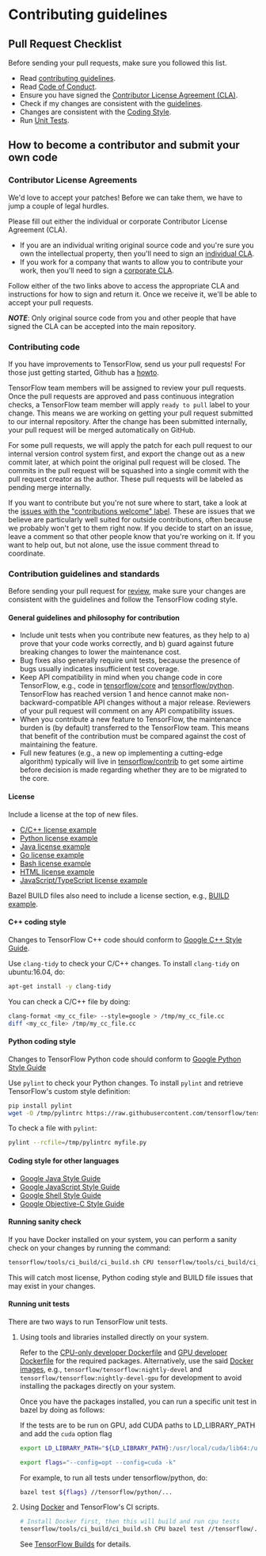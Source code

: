 # Contributing guidelines

## Pull Request Checklist

Before sending your pull requests, make sure you followed this list.

- Read [contributing guidelines](CONTRIBUTING.md).
- Read [Code of Conduct](CODE_OF_CONDUCT.md).
- Ensure you have signed the [Contributor License Agreement (CLA)](https://cla.developers.google.com/).
- Check if my changes are consistent with the [guidelines](https://github.com/tensorflow/tensorflow/blob/master/CONTRIBUTING.md#general-guidelines-and-philosophy-for-contribution).
- Changes are consistent with the [Coding Style](https://github.com/tensorflow/tensorflow/blob/master/CONTRIBUTING.md#c-coding-style).
- Run [Unit Tests](https://github.com/tensorflow/tensorflow/blob/master/CONTRIBUTING.md#running-unit-tests).

## How to become a contributor and submit your own code

### Contributor License Agreements

We'd love to accept your patches! Before we can take them, we have to jump a couple of legal hurdles.

Please fill out either the individual or corporate Contributor License Agreement (CLA).

  * If you are an individual writing original source code and you're sure you own the intellectual property, then you'll need to sign an [individual CLA](https://code.google.com/legal/individual-cla-v1.0.html).
  * If you work for a company that wants to allow you to contribute your work, then you'll need to sign a [corporate CLA](https://code.google.com/legal/corporate-cla-v1.0.html).

Follow either of the two links above to access the appropriate CLA and instructions for how to sign and return it. Once we receive it, we'll be able to accept your pull requests.

***NOTE***: Only original source code from you and other people that have signed the CLA can be accepted into the main repository.

### Contributing code

If you have improvements to TensorFlow, send us your pull requests! For those
just getting started, Github has a [howto](https://help.github.com/articles/using-pull-requests/).

TensorFlow team members will be assigned to review your pull requests. Once the pull requests are approved and pass continuous integration checks, a TensorFlow team member will apply `ready to pull` label to your change. This means we are working on getting your pull request submitted to our internal repository. After the change has been submitted internally, your pull request will be merged automatically on GitHub.

For some pull requests, we will apply the patch for each pull request to our internal version control system first, and export the change out as a new commit later, at which point the original pull request will be closed. The commits in the pull request will be squashed into a single commit with the pull request creator as the author. These pull requests will be labeled as pending merge internally.

If you want to contribute but you're not sure where to start, take a look at the
[issues with the "contributions welcome" label](https://github.com/tensorflow/tensorflow/labels/stat%3Acontributions%20welcome).
These are issues that we believe are particularly well suited for outside
contributions, often because we probably won't get to them right now. If you
decide to start on an issue, leave a comment so that other people know that
you're working on it. If you want to help out, but not alone, use the issue
comment thread to coordinate.

### Contribution guidelines and standards

Before sending your pull request for
[review](https://github.com/tensorflow/tensorflow/pulls),
make sure your changes are consistent with the guidelines and follow the
TensorFlow coding style.

#### General guidelines and philosophy for contribution

* Include unit tests when you contribute new features, as they help to
  a) prove that your code works correctly, and b) guard against future breaking
  changes to lower the maintenance cost.
* Bug fixes also generally require unit tests, because the presence of bugs
  usually indicates insufficient test coverage.
* Keep API compatibility in mind when you change code in core TensorFlow,
  e.g., code in [tensorflow/core](https://github.com/tensorflow/tensorflow/tree/master/tensorflow/core) and  [tensorflow/python](https://github.com/tensorflow/tensorflow/tree/master/tensorflow/python).
  TensorFlow has reached version 1 and hence cannot make
  non-backward-compatible API changes without a major release. Reviewers of your
  pull request will comment on any API compatibility issues.
* When you contribute a new feature to TensorFlow, the maintenance burden is (by
  default) transferred to the TensorFlow team. This means that benefit of the
  contribution must be compared against the cost of maintaining the feature.
* Full new features (e.g., a new op implementing a cutting-edge algorithm)
  typically will live in
  [tensorflow/contrib](https://github.com/tensorflow/tensorflow/tree/master/tensorflow/contrib)
  to get some airtime before decision is made regarding whether they are to be
  migrated to the core.

#### License

Include a license at the top of new files.

* [C/C++ license example](https://github.com/tensorflow/tensorflow/blob/master/tensorflow/core/framework/op.cc#L1)
* [Python license example](https://github.com/tensorflow/tensorflow/blob/master/tensorflow/python/ops/nn.py#L1)
* [Java license example](https://github.com/tensorflow/tensorflow/blob/master/tensorflow/java/src/main/java/org/tensorflow/Graph.java#L1)
* [Go license example](https://github.com/tensorflow/tensorflow/blob/master/tensorflow/go/operation.go#L1)
* [Bash license example](https://github.com/tensorflow/tensorflow/blob/master/tensorflow/tools/ci_build/ci_sanity.sh#L2)
* [HTML license example](https://github.com/tensorflow/tensorboard/blob/master/tensorboard/components/tf_backend/tf-backend.html#L2)
* [JavaScript/TypeScript license example](https://github.com/tensorflow/tensorboard/blob/master/tensorboard/components/tf_backend/backend.ts#L1)

Bazel BUILD files also need to include a license section, e.g.,
[BUILD example](https://github.com/tensorflow/tensorflow/blob/master/tensorflow/core/BUILD#L61).

#### C++ coding style

Changes to TensorFlow C++ code should conform to
[Google C++ Style Guide](https://google.github.io/styleguide/cppguide.html).

Use `clang-tidy` to check your C/C++ changes. To install `clang-tidy` on ubuntu:16.04, do:

```bash
apt-get install -y clang-tidy
```

You can check a C/C++ file by doing:


```bash
clang-format <my_cc_file> --style=google > /tmp/my_cc_file.cc
diff <my_cc_file> /tmp/my_cc_file.cc
```

#### Python coding style

Changes to TensorFlow Python code should conform to
[Google Python Style Guide](https://github.com/google/styleguide/blob/gh-pages/pyguide.md)

Use `pylint` to check your Python changes. To install `pylint` and
retrieve TensorFlow's custom style definition:

```bash
pip install pylint
wget -O /tmp/pylintrc https://raw.githubusercontent.com/tensorflow/tensorflow/master/tensorflow/tools/ci_build/pylintrc
```

To check a file with `pylint`:

```bash
pylint --rcfile=/tmp/pylintrc myfile.py
```

#### Coding style for other languages

* [Google Java Style Guide](https://google.github.io/styleguide/javaguide.html)
* [Google JavaScript Style Guide](https://google.github.io/styleguide/jsguide.html)
* [Google Shell Style Guide](https://google.github.io/styleguide/shell.xml)
* [Google Objective-C Style Guide](https://google.github.io/styleguide/objcguide.html)

#### Running sanity check

If you have Docker installed on your system, you can perform a sanity check on
your changes by running the command:

```bash
tensorflow/tools/ci_build/ci_build.sh CPU tensorflow/tools/ci_build/ci_sanity.sh
```

This will catch most license, Python coding style and BUILD file issues that
may exist in your changes.

#### Running unit tests

There are two ways to run TensorFlow unit tests.

1. Using tools and libraries installed directly on your system.

   Refer to the
   [CPU-only developer Dockerfile](https://github.com/tensorflow/tensorflow/blob/master/tensorflow/tools/docker/Dockerfile.devel) and
   [GPU developer Dockerfile](https://github.com/tensorflow/tensorflow/blob/master/tensorflow/tools/docker/Dockerfile.devel-gpu)
   for the required packages. Alternatively, use the said
   [Docker images](https://hub.docker.com/r/tensorflow/tensorflow/tags/), e.g.,
   `tensorflow/tensorflow:nightly-devel` and `tensorflow/tensorflow:nightly-devel-gpu`
   for development to avoid installing the packages directly on your system.

   Once you have the packages installed, you can run a specific unit test in
   bazel by doing as follows:

   If the tests are to be run on GPU, add CUDA paths to LD_LIBRARY_PATH and add
   the `cuda` option flag

   ```bash
   export LD_LIBRARY_PATH="${LD_LIBRARY_PATH}:/usr/local/cuda/lib64:/usr/local/cuda/extras/CUPTI/lib64:$LD_LIBRARY_PATH"

   export flags="--config=opt --config=cuda -k"
   ```

   For example, to run all tests under tensorflow/python, do:

   ```bash
   bazel test ${flags} //tensorflow/python/...
   ```

2. Using [Docker](https://www.docker.com) and TensorFlow's CI scripts.

   ```bash
   # Install Docker first, then this will build and run cpu tests
   tensorflow/tools/ci_build/ci_build.sh CPU bazel test //tensorflow/...
   ```

   See
   [TensorFlow Builds](https://github.com/tensorflow/tensorflow/tree/master/tensorflow/tools/ci_build) for details.

